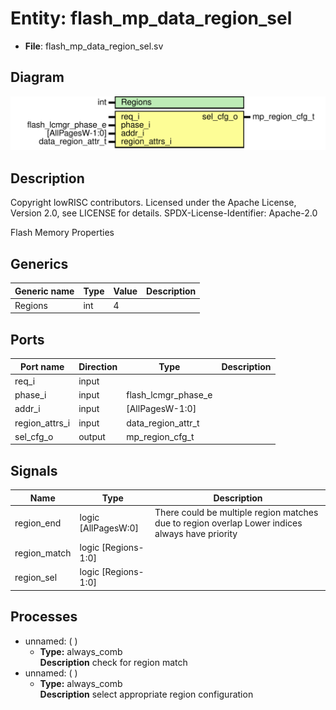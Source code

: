 # Entity: flash_mp_data_region_sel

- **File**: flash_mp_data_region_sel.sv
## Diagram

![Diagram](flash_mp_data_region_sel.svg "Diagram")
## Description

 Copyright lowRISC contributors.
 Licensed under the Apache License, Version 2.0, see LICENSE for details.
 SPDX-License-Identifier: Apache-2.0

 Flash Memory Properties


## Generics

| Generic name | Type | Value | Description |
| ------------ | ---- | ----- | ----------- |
| Regions      | int  | 4     |             |
## Ports

| Port name      | Direction | Type                | Description |
| -------------- | --------- | ------------------- | ----------- |
| req_i          | input     |                     |             |
| phase_i        | input     | flash_lcmgr_phase_e |             |
| addr_i         | input     | [AllPagesW-1:0]     |             |
| region_attrs_i | input     | data_region_attr_t  |             |
| sel_cfg_o      | output    | mp_region_cfg_t     |             |
## Signals

| Name         | Type                | Description                                                                                        |
| ------------ | ------------------- | -------------------------------------------------------------------------------------------------- |
| region_end   | logic [AllPagesW:0] |  There could be multiple region matches due to region overlap  Lower indices always have priority  |
| region_match | logic [Regions-1:0] |                                                                                                    |
| region_sel   | logic [Regions-1:0] |                                                                                                    |
## Processes
- unnamed: (  )
  - **Type:** always_comb
</br>**Description**
 check for region match 
- unnamed: (  )
  - **Type:** always_comb
</br>**Description**
 select appropriate region configuration 
